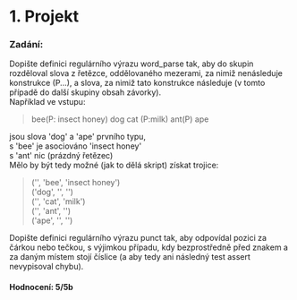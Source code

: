 # 1. Projekt

### Zadání:
Dopište definici regulárního výrazu word_parse tak, aby do skupin rozděloval slova z řetězce, oddělovaného mezerami,
za nimiž nenásleduje konstrukce (P...), a slova, za nimiž tato konstrukce následuje (v tomto případě do další skupiny obsah závorky).  
Například ve vstupu:  
> bee(P: insect honey) dog  cat (P:milk) ant(P) ape

jsou slova 'dog' a 'ape' prvního typu,  
s 'bee' je asociováno 'insect honey'  
s 'ant' nic (prázdný řetězec)  
Mělo by být tedy možné (jak to dělá skript) získat trojice:  
>('', 'bee', 'insect honey')  
('dog', '', '')  
('', 'cat', 'milk')  
('', 'ant', '')  
('ape', '', '') 

Dopište definici regulárního výrazu punct tak, aby odpovídal pozici za čárkou nebo tečkou, s výjimkou případu,
kdy bezprostředně před znakem a za daným místem stojí číslice (a aby tedy ani následný test assert nevypisoval chybu).  

#### Hodnocení: 5/5b
